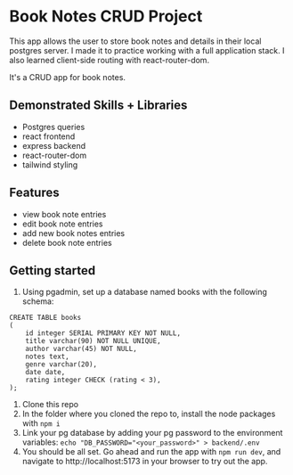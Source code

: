 # Book Notes CRUD Project

This app allows the user to store book notes and details in their local postgres server. I made it to practice working with a
full application stack. I also learned client-side routing with react-router-dom.

It's a CRUD app for book notes.

## Demonstrated Skills + Libraries

- Postgres queries
- react frontend
- express backend
- react-router-dom
- tailwind styling


## Features

- view book note entries
- edit book note entries
- add new book notes entries
- delete book note entries

## Getting started

1. Using pgadmin, set up a database named books with the following schema:

```
CREATE TABLE books
(
    id integer SERIAL PRIMARY KEY NOT NULL,
    title varchar(90) NOT NULL UNIQUE,
    author varchar(45) NOT NULL,
    notes text,
    genre varchar(20),
    date date,
    rating integer CHECK (rating < 3),
);
```

1. Clone this repo
2. In the folder where you cloned the repo to, install the node packages with `npm i`
3. Link your pg database by adding your pg password to the environment variables: `echo "DB_PASSWORD="<your_password>" > backend/.env`
4. You should be all set. Go ahead and run the app with `npm run dev`, and navigate to http://localhost:5173 in your browser to try out the app.
